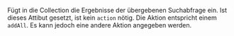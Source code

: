 Fügt in die Collection die Ergebnisse der übergebenen Suchabfrage ein. Ist dieses Attibut gesetzt, ist kein `action` nötig. Die Aktion entspricht einem `addAll`. Es kann jedoch eine andere Aktion angegeben werden.